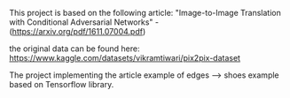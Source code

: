 This project is based on the following article: 
"Image-to-Image Translation with Conditional Adversarial Networks" - (https://arxiv.org/pdf/1611.07004.pdf)

the original data can be found here: https://www.kaggle.com/datasets/vikramtiwari/pix2pix-dataset

The project implementing the article example of edges --> shoes example based on Tensorflow library.



